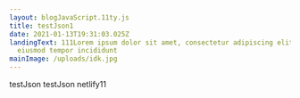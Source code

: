 ```yaml
---
layout: blogJavaScript.11ty.js
title: testJson1
date: 2021-01-13T19:31:03.025Z
landingText: 111Lorem ipsum dolor sit amet, consectetur adipiscing elit, sed do
  eiusmod tempor incididunt
mainImage: /uploads/idk.jpg
---
```

testJson testJson netlify11